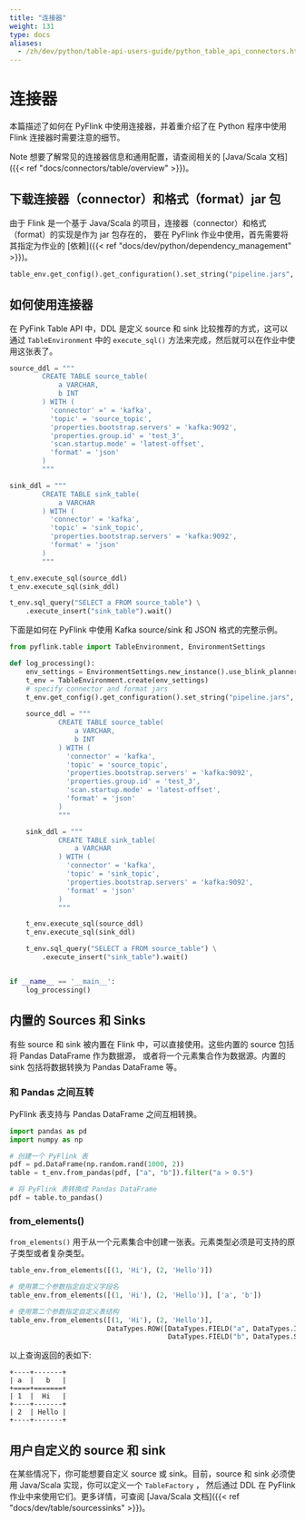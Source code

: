 ```yaml
---
title: "连接器"
weight: 131
type: docs
aliases:
  - /zh/dev/python/table-api-users-guide/python_table_api_connectors.html
---
```

<!--
Licensed to the Apache Software Foundation (ASF) under one
or more contributor license agreements.  See the NOTICE file
distributed with this work for additional information
regarding copyright ownership.  The ASF licenses this file
to you under the Apache License, Version 2.0 (the
"License"); you may not use this file except in compliance
with the License.  You may obtain a copy of the License at

  http://www.apache.org/licenses/LICENSE-2.0

Unless required by applicable law or agreed to in writing,
software distributed under the License is distributed on an
"AS IS" BASIS, WITHOUT WARRANTIES OR CONDITIONS OF ANY
KIND, either express or implied.  See the License for the
specific language governing permissions and limitations
under the License.
-->

# 连接器

本篇描述了如何在 PyFlink 中使用连接器，并着重介绍了在 Python 程序中使用 Flink 连接器时需要注意的细节。

<span class="label label-info">Note</span> 想要了解常见的连接器信息和通用配置，请查阅相关的 [Java/Scala 文档]({{< ref "docs/connectors/table/overview" >}})。

## 下载连接器（connector）和格式（format）jar 包

由于 Flink 是一个基于 Java/Scala 的项目，连接器（connector）和格式（format）的实现是作为 jar 包存在的，
要在 PyFlink 作业中使用，首先需要将其指定为作业的 [依赖]({{< ref "docs/dev/python/dependency_management" >}})。

```python
table_env.get_config().get_configuration().set_string("pipeline.jars", "file:///my/jar/path/connector.jar;file:///my/jar/path/json.jar")
```

## 如何使用连接器

在 PyFink Table API 中，DDL 是定义 source 和 sink 比较推荐的方式，这可以通过
`TableEnvironment` 中的 `execute_sql()` 方法来完成，然后就可以在作业中使用这张表了。

```python
source_ddl = """
        CREATE TABLE source_table(
            a VARCHAR,
            b INT
        ) WITH (
          'connector' =' = 'kafka',
          'topic' = 'source_topic',
          'properties.bootstrap.servers' = 'kafka:9092',
          'properties.group.id' = 'test_3',
          'scan.startup.mode' = 'latest-offset',
          'format' = 'json'
        )
        """

sink_ddl = """
        CREATE TABLE sink_table(
            a VARCHAR
        ) WITH (
          'connector' = 'kafka',
          'topic' = 'sink_topic',
          'properties.bootstrap.servers' = 'kafka:9092',
          'format' = 'json'
        )
        """

t_env.execute_sql(source_ddl)
t_env.execute_sql(sink_ddl)

t_env.sql_query("SELECT a FROM source_table") \
    .execute_insert("sink_table").wait()
```

下面是如何在 PyFlink 中使用 Kafka source/sink 和 JSON 格式的完整示例。

```python
from pyflink.table import TableEnvironment, EnvironmentSettings

def log_processing():
    env_settings = EnvironmentSettings.new_instance().use_blink_planner().is_streaming_mode().build()
    t_env = TableEnvironment.create(env_settings)
    # specify connector and format jars
    t_env.get_config().get_configuration().set_string("pipeline.jars", "file:///my/jar/path/connector.jar;file:///my/jar/path/json.jar")
    
    source_ddl = """
            CREATE TABLE source_table(
                a VARCHAR,
                b INT
            ) WITH (
              'connector' = 'kafka',
              'topic' = 'source_topic',
              'properties.bootstrap.servers' = 'kafka:9092',
              'properties.group.id' = 'test_3',
              'scan.startup.mode' = 'latest-offset',
              'format' = 'json'
            )
            """

    sink_ddl = """
            CREATE TABLE sink_table(
                a VARCHAR
            ) WITH (
              'connector' = 'kafka',
              'topic' = 'sink_topic',
              'properties.bootstrap.servers' = 'kafka:9092',
              'format' = 'json'
            )
            """

    t_env.execute_sql(source_ddl)
    t_env.execute_sql(sink_ddl)

    t_env.sql_query("SELECT a FROM source_table") \
        .execute_insert("sink_table").wait()


if __name__ == '__main__':
    log_processing()
```

## 内置的 Sources 和 Sinks

有些 source 和 sink 被内置在 Flink 中，可以直接使用。这些内置的 source 包括将 Pandas DataFrame 作为数据源，
或者将一个元素集合作为数据源。内置的 sink 包括将数据转换为 Pandas DataFrame 等。

### 和 Pandas 之间互转

PyFlink 表支持与 Pandas DataFrame 之间互相转换。

```python
import pandas as pd
import numpy as np

# 创建一个 PyFlink 表
pdf = pd.DataFrame(np.random.rand(1000, 2))
table = t_env.from_pandas(pdf, ["a", "b"]).filter("a > 0.5")

# 将 PyFlink 表转换成 Pandas DataFrame
pdf = table.to_pandas()
```

### from_elements()

`from_elements()` 用于从一个元素集合中创建一张表。元素类型必须是可支持的原子类型或者复杂类型。

```python
table_env.from_elements([(1, 'Hi'), (2, 'Hello')])

# 使用第二个参数指定自定义字段名
table_env.from_elements([(1, 'Hi'), (2, 'Hello')], ['a', 'b'])

# 使用第二个参数指定自定义表结构
table_env.from_elements([(1, 'Hi'), (2, 'Hello')],
                        DataTypes.ROW([DataTypes.FIELD("a", DataTypes.INT()),
                                       DataTypes.FIELD("b", DataTypes.STRING())]))
```

以上查询返回的表如下:

```
+----+-------+
| a  |   b   |
+====+=======+
| 1  |  Hi   |
+----+-------+
| 2  | Hello |
+----+-------+
```

## 用户自定义的 source 和 sink

在某些情况下，你可能想要自定义 source 或 sink。目前，source 和 sink 必须使用 Java/Scala 实现，你可以定义一个 `TableFactory` ，
然后通过 DDL 在 PyFlink 作业中来使用它们。更多详情，可查阅 [Java/Scala 文档]({{< ref "docs/dev/table/sourcessinks" >}})。
